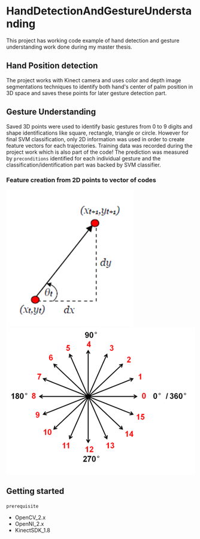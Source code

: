 # HandDetectionAndGestureUnderstanding
This project has working code example of hand detection and gesture understanding work done during my master thesis.

## Hand Position detection 
The project works with Kinect camera and uses color and depth image segmentations techniques to identify both hand's center of palm position in 3D space and saves these points for later gesture detection part.  

## Gesture Understanding
Saved 3D points were used to identify basic gestures from 0 to 9 digits and shape identifications like square, rectangle, triangle or circle. However for final SVM classification, only 2D information was used in order to create feature vectors for each trajectories. Training data was recorded during the project work which is also part of the code! The prediction was measured by `preconditions` identified for each individual gesture and the classification/identification part was backed by SVM classifier. 

### Feature creation from 2D points to vector of codes
![alt text](https://github.com/AbhijitVyas/HandDetectionAndGestureUnderstanding/blob/master/gradient.png)
![alt text](https://github.com/AbhijitVyas/HandDetectionAndGestureUnderstanding/blob/master/codes.png)

## Getting started
`prerequisite` 
- OpenCV_2.x 
- OpenNI_2.x 
- KinectSDK_1.8



